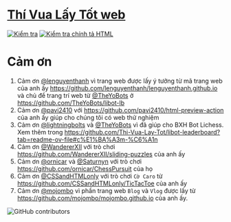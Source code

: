 # [Thí Vua Lấy Tốt web](https://thi-vua-lay-tot.github.io/)
[![Kiểm tra](https://github.com/Thi-Vua-Lay-Tot/Thi-Vua-Lay-Tot.github.io/actions/workflows/html-check.yml/badge.svg)](https://github.com/Thi-Vua-Lay-Tot/Thi-Vua-Lay-Tot.github.io/actions/workflows/html-check.yml) [![Kiểm tra chính tả HTML](https://github.com/Thi-Vua-Lay-Tot/Thi-Vua-Lay-Tot.github.io/actions/workflows/spellcheck.yml/badge.svg?event=push)](https://github.com/Thi-Vua-Lay-Tot/Thi-Vua-Lay-Tot.github.io/actions/workflows/spellcheck.yml) 

# Cảm ơn
1. Cảm ơn [@lenguyenthanh](https://github.com/lenguyenthanh) vì trang web được lấy ý tưởng từ mã trang web của anh ấy https://github.com/lenguyenthanh/lenguyenthanh.github.io và chủ đề trang trí web từ [@TheYoBots](https://github.com/TheYoBots) ở https://github.com/TheYoBots/libot-lb
2. Cảm ơn [@pavi2410](https://github.com/pavi2410) với https://github.com/pavi2410/html-preview-action của anh ấy giúp cho chúng tôi có web thử nghiệm
3. Cảm ơn [@lightningbolts](https://github.com/lightningbolts) và [@TheYoBots](https://github.com/TheYoBots) vì đã giúp cho BXH Bot Lichess. Xem thêm trong https://github.com/Thi-Vua-Lay-Tot/libot-leaderboard?tab=readme-ov-file#c%E1%BA%A3m-%C6%A1n
4. Cảm ơn [@WandererXII](https://github.com/WandererXII) với trò chơi https://github.com/WandererXII/sliding-puzzles của anh ấy
5. Cảm ơn [@ornicar](https://github.com/ornicar) và [@Saturnyn](https://github.com/Saturnyn) với trò chơi https://github.com/ornicar/ChessPursuit của họ
6. Cảm ơn [@CSSandHTMLonly](https://github.com/CSSandHTMLonly) với trò chơi `Cờ Caro` từ https://github.com/CSSandHTMLonly/TicTacToe của anh ấy
7. Cảm ơn [@mojombo](https://github.com/mojombo) vì phần trang web `Blog` và `Vlog` được lấy từ https://github.com/mojombo/mojombo.github.io của anh ấy.

![GitHub contributors](https://contrib.rocks/image?repo=Thi-Vua-Lay-Tot/Thi-Vua-Lay-Tot.github.io)
